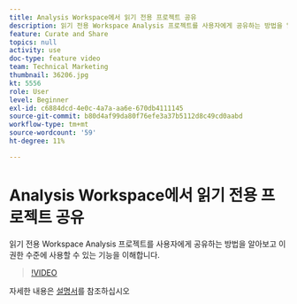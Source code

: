 ```yaml
---
title: Analysis Workspace에서 읽기 전용 프로젝트 공유
description: 읽기 전용 Workspace Analysis 프로젝트를 사용자에게 공유하는 방법을 알아보고 이 권한 수준에 사용할 수 있는 기능을 이해합니다.
feature: Curate and Share
topics: null
activity: use
doc-type: feature video
team: Technical Marketing
thumbnail: 36206.jpg
kt: 5556
role: User
level: Beginner
exl-id: c6884dcd-4e0c-4a7a-aa6e-670db4111145
source-git-commit: b80d4af99da80f76efe3a37b5112d8c49cd0aabd
workflow-type: tm+mt
source-wordcount: '59'
ht-degree: 11%

---
```


# Analysis Workspace에서 읽기 전용 프로젝트 공유

읽기 전용 Workspace Analysis 프로젝트를 사용자에게 공유하는 방법을 알아보고 이 권한 수준에 사용할 수 있는 기능을 이해합니다.

>[!VIDEO](https://video.tv.adobe.com/v/36206/?quality=12&learn=on)

자세한 내용은 [설명서](https://experienceleague.adobe.com/docs/analytics/analyze/analysis-workspace/curate-share/view-only-projects.html)를 참조하십시오
